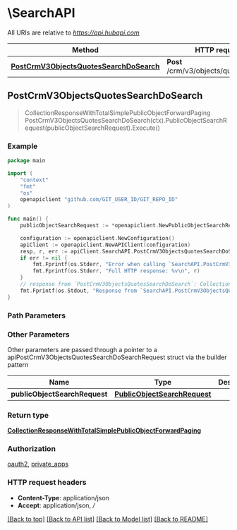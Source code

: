 # \SearchAPI

All URIs are relative to *https://api.hubapi.com*

Method | HTTP request | Description
------------- | ------------- | -------------
[**PostCrmV3ObjectsQuotesSearchDoSearch**](SearchAPI.md#PostCrmV3ObjectsQuotesSearchDoSearch) | **Post** /crm/v3/objects/quotes/search | 



## PostCrmV3ObjectsQuotesSearchDoSearch

> CollectionResponseWithTotalSimplePublicObjectForwardPaging PostCrmV3ObjectsQuotesSearchDoSearch(ctx).PublicObjectSearchRequest(publicObjectSearchRequest).Execute()



### Example

```go
package main

import (
	"context"
	"fmt"
	"os"
	openapiclient "github.com/GIT_USER_ID/GIT_REPO_ID"
)

func main() {
	publicObjectSearchRequest := *openapiclient.NewPublicObjectSearchRequest() // PublicObjectSearchRequest | 

	configuration := openapiclient.NewConfiguration()
	apiClient := openapiclient.NewAPIClient(configuration)
	resp, r, err := apiClient.SearchAPI.PostCrmV3ObjectsQuotesSearchDoSearch(context.Background()).PublicObjectSearchRequest(publicObjectSearchRequest).Execute()
	if err != nil {
		fmt.Fprintf(os.Stderr, "Error when calling `SearchAPI.PostCrmV3ObjectsQuotesSearchDoSearch``: %v\n", err)
		fmt.Fprintf(os.Stderr, "Full HTTP response: %v\n", r)
	}
	// response from `PostCrmV3ObjectsQuotesSearchDoSearch`: CollectionResponseWithTotalSimplePublicObjectForwardPaging
	fmt.Fprintf(os.Stdout, "Response from `SearchAPI.PostCrmV3ObjectsQuotesSearchDoSearch`: %v\n", resp)
}
```

### Path Parameters



### Other Parameters

Other parameters are passed through a pointer to a apiPostCrmV3ObjectsQuotesSearchDoSearchRequest struct via the builder pattern


Name | Type | Description  | Notes
------------- | ------------- | ------------- | -------------
 **publicObjectSearchRequest** | [**PublicObjectSearchRequest**](PublicObjectSearchRequest.md) |  | 

### Return type

[**CollectionResponseWithTotalSimplePublicObjectForwardPaging**](CollectionResponseWithTotalSimplePublicObjectForwardPaging.md)

### Authorization

[oauth2](../README.md#oauth2), [private_apps](../README.md#private_apps)

### HTTP request headers

- **Content-Type**: application/json
- **Accept**: application/json, */*

[[Back to top]](#) [[Back to API list]](../README.md#documentation-for-api-endpoints)
[[Back to Model list]](../README.md#documentation-for-models)
[[Back to README]](../README.md)


